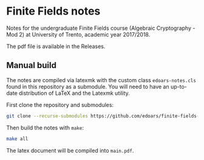 # Finite Fields notes

Notes for the undergraduate Finite Fields course (Algebraic Cryptography - Mod 2) at University of Trento, academic year 2017/2018.

The pdf file is available in the Releases.

## Manual build

The notes are compiled via latexmk with the custom class `edoars-notes.cls` found in this repository as a submodule. You will need to have an up-to-date distribution of LaTeX and the Latexmk utility.

First clone the repository and submodules:

``` sh
git clone --recurse-submodules https://github.com/edoars/finite-fields-notes
```

Then build the notes with `make`:

``` sh
make all
```

The latex document will be compiled into `main.pdf`.
